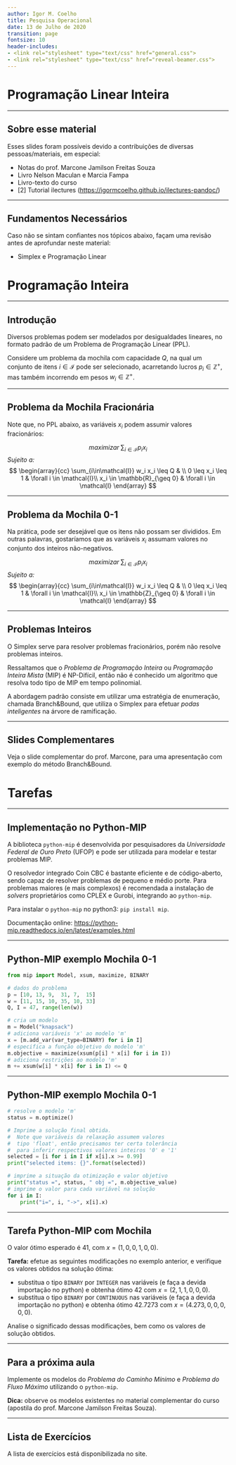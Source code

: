 ```yaml
---
author: Igor M. Coelho
title: Pesquisa Operacional
date: 13 de Julho de 2020
transition: page
fontsize: 10
header-includes:
- <link rel="stylesheet" type="text/css" href="general.css">
- <link rel="stylesheet" type="text/css" href="reveal-beamer.css">
---
```



# Programação Linear Inteira

-----

## Sobre esse material

Esses slides foram possíveis devido a contribuições de diversas pessoas/materiais, em especial:

- Notas do prof. Marcone Jamilson Freitas Souza
- Livro Nelson Maculan e Marcia Fampa
- Livro-texto do curso
- [2] Tutorial ilectures (https://igormcoelho.github.io/ilectures-pandoc/)


-----

## Fundamentos Necessários

Caso não se sintam confiantes nos tópicos abaixo, façam uma revisão antes de aprofundar neste material:

- Simplex e Programação Linear



# Programação Inteira

------

## Introdução

Diversos problemas podem ser modelados por desigualdades lineares, no formato padrão de um Problema de Programação Linear (PPL).

Considere um problema da mochila com capacidade $Q$, na qual um conjunto de itens $i \in \mathcal{I}$ pode ser selecionado, acarretando lucros $p_i \in \mathbb{Z}^+$, mas também incorrendo em pesos $w_i \in \mathbb{Z}^+$.

------

## Problema da Mochila Fracionária

Note que, no PPL abaixo, as variáveis $x_i$ podem assumir valores fracionários:

$$
maximizar \; \sum_{i\in\mathcal{I}} p_i x_i
$$
_Sujeito a:_
$$
\begin{array}{cc}
\sum_{i\in\mathcal{I}} w_i x_i \leq Q & \\
0 \leq x_i \leq 1 & \forall i \in \mathcal{I}\\
x_i \in \mathbb{R}_{\geq 0} & \forall i \in \mathcal{I}
\end{array}
$$


------

## Problema da Mochila 0-1

Na prática, pode ser desejável que os itens não possam ser divididos. Em outras palavras, gostaríamos que as variáveis $x_i$ assumam valores no conjunto dos inteiros não-negativos.

$$
maximizar \; \sum_{i\in\mathcal{I}} p_i x_i
$$
_Sujeito a:_
$$
\begin{array}{cc}
\sum_{i\in\mathcal{I}} w_i x_i \leq Q & \\
0 \leq x_i \leq 1 & \forall i \in \mathcal{I}\\
x_i \in \mathbb{Z}_{\geq 0} & \forall i \in \mathcal{I}
\end{array}
$$


------

## Problemas Inteiros

O Simplex serve para resolver problemas fracionários, porém não resolve problemas inteiros. 

Ressaltamos que o _Problema de Programação Inteira_ ou _Programação Inteira Mista_ (MIP) é NP-Difícil, então não é conhecido um algoritmo que resolva todo tipo de MIP em tempo polinomial.

A abordagem padrão consiste em utilizar uma estratégia de enumeração, chamada Branch&Bound, que utiliza o Simplex para efetuar _podas inteligentes_ na árvore de ramificação. 


------

## Slides Complementares

Veja o slide complementar do prof. Marcone, para uma apresentação com exemplo do método Branch&Bound.


# Tarefas

------

## Implementação no Python-MIP

A biblioteca `python-mip` é desenvolvida por pesquisadores da _Universidade Federal de Ouro Preto_ (UFOP) e pode ser utilizada para modelar e testar problemas MIP.

O resolvedor integrado Coin CBC é bastante eficiente e de código-aberto, sendo capaz de resolver problemas de pequeno e médio porte.
Para problemas maiores (e mais complexos) é recomendada a instalação de _solvers_ proprietários como CPLEX e Gurobi, integrando ao `python-mip`.

Para instalar o `python-mip` no python3: `pip install mip`.

Documentação online: https://python-mip.readthedocs.io/en/latest/examples.html


------

## Python-MIP exemplo Mochila 0-1

```python
from mip import Model, xsum, maximize, BINARY

# dados do problema
p = [10, 13, 9,  31, 7,  15]
w = [11, 15, 10, 35, 10, 33]
Q, I = 47, range(len(w))

# cria um modelo
m = Model("knapsack")
# adiciona variáveis 'x' ao modelo 'm'
x = [m.add_var(var_type=BINARY) for i in I]
# especifica a função objetivo do modelo 'm'
m.objective = maximize(xsum(p[i] * x[i] for i in I))
# adiciona restrições ao modelo 'm'
m += xsum(w[i] * x[i] for i in I) <= Q

```

------

## Python-MIP exemplo Mochila 0-1

```python
# resolve o modelo 'm'
status = m.optimize()

# Imprime a solução final obtida.
#  Note que variáveis da relaxação assumem valores
#  tipo 'float', então precisamos ter certa tolerância
#  para inferir respectivos valores inteiros '0' e '1'
selected = [i for i in I if x[i].x >= 0.99]
print("selected items: {}".format(selected))

# imprime a situação da otimização e valor objetivo
print("status =", status, " obj =", m.objective_value)
# imprime o valor para cada variável na solução
for i in I:
    print("i=", i, "->", x[i].x)
```


------

## Tarefa Python-MIP com Mochila

O valor ótimo esperado é $41$, com $x=(1,0,0,1,0,0)$.

**Tarefa:** efetue as seguintes modificações no exemplo anterior, e verifique os valores obtidos na solução ótima:

- substitua o tipo `BINARY` por `INTEGER` nas variáveis (e faça a devida importação no python) e obtenha ótimo $42$ com $x=(2,1,1,0,0,0)$.
- substitua o tipo `BINARY` por `CONTINUOUS` nas variáveis (e faça a devida importação no python) e obtenha ótimo $42.7273$ com $x=(4.273,0,0,0,0,0)$.

Analise o significado dessas modificações, bem como os valores de solução obtidos.

------

## Para a próxima aula

Implemente os modelos do _Problema do Caminho Mínimo_ e _Problema do Fluxo Máximo_ utilizando o `python-mip`.

**Dica:** observe os modelos existentes no material complementar do curso (apostila do prof. Marcone Jamilson Freitas Souza).

------

## Lista de Exercícios

A lista de exercícios está disponibilizada no site.
